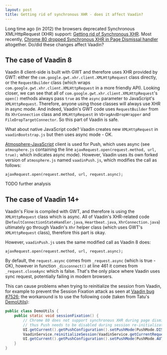```yaml
---
layout: post
title: Getting rid of synchronous XHR - does it affect Vaadin?
---
```


Long time ago (in 2012) the browsers deprecated Synchronous XMLHttpRequest (XHR)
support: [Getting rid of Synchronous XHR](https://developers.google.com/web/updates/2012/01/Getting-Rid-of-Synchronous-XHRs).
Most recently, [Chrome 80 dropped Synchronous XHR in Page Dismissal handler](https://developers.google.com/web/updates/2019/12/chrome-80-deps-rems)
altogether. Do/did these changes affect Vaadin?

## The case of Vaadin 8

Vaadin 8 client-side is built with GWT and therefore uses XHR provided by GWT:
either the `com.google.gwt.xhr.client.XMLHttpRequest` class directly, or
the `RequestBuilder` class (which wraps `com.google.gwt.xhr.client.XMLHttpRequest` in
a more friendly API). Looking closer, we can see that all of
`com.google.gwt.xhr.client.XMLHttpRequest`'s `open()` methods always pass `true`
as the `async`  parameter to JavaScript's `XMLHttpRequest`. Therefore,
anyone using those classes will always use XHR in async mode.
And indeed, Vaadin's GWT code uses `RequestBuilder` from its `XhrConnection` class and
`XMLHttpRequest` in `VDragAndDropWrapper` and `FileDropTargetConnector`. So this part
of Vaadin is safe.

What about native JavaScript code? Vaadin creates new `XMLHttpRequest`
in `vaadinBootstrap.js` but then uses async mode - OK.

[Atmosphere-JavaScript](https://github.com/Atmosphere/atmosphere-javascript) client
is used for Push, which uses async (see `atmosphere.js` containing the line `ajaxRequest.open(request.method, url, true);` which indicates async mode).
However, Vaadin uses its own forked version of `atmosphere.js` named `vaadinPush.js`,
which modifies the call as follows:

```
ajaxRequest.open(request.method, url, request.async);
```

TODO further analysis

## The case of Vaadin 14+

Vaadin's Flow is compiled with GWT, and therefore is using the `XMLHttpRequest` class
which is async. All of Vaadin's XHR-related code (`DefaultConnectionStateHandler.java`,
`Heartbeat.java`, `XhrConnection.java`) ultimately go through Vaadin's `Xhr`
helper class (which uses GWT's `XMLHttpRequest` class), therefore this part is okay.

However, `vaadinPush.js` uses the same modified call as Vaadin 8 does:

```
ajaxRequest.open(request.method, url, request.async);
```

By default, the `request.async` comes from `_request.async` (which is true - OK),
however in function `_disconnect()` at line 461 it comes from `_request.closeAync`
which is false. That's the only place where Vaadin uses sync request, potentially
failing in modern browsers.

This can cause problems when trying to reinitialize the session from Vaadin, for
example to prevent the Session Fixation attack as seen at [Vaadin bug #7526](https://github.com/vaadin/framework/issues/7526); the
workaround is to use the following code (taken from Tatu's [DemoUtils](https://github.com/TatuLund/cdi-demo/blob/master/src/main/java/org/vaadin/cdidemo/util/DemoUtils.java#L9)):

```java
public class DemoUtils {
	public static void sessionFixation() {
		// Chrome 80 does not support synchronous XHR during page dismissal anymore
		// thus Push needs to be disabled during session re-initialization
		UI.getCurrent().getPushConfiguration().setPushMode(PushMode.DISABLED);
		VaadinService.reinitializeSession(VaadinService.getCurrentRequest());
		UI.getCurrent().getPushConfiguration().setPushMode(PushMode.AUTOMATIC);
	}	
}
```
